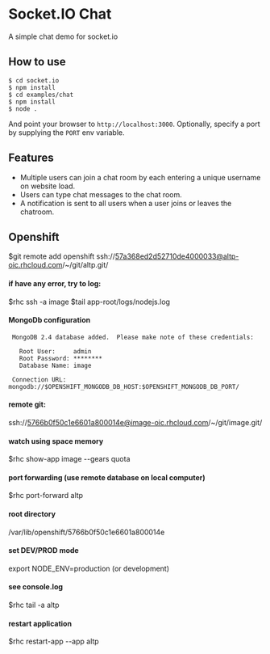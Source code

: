 
# Socket.IO Chat

A simple chat demo for socket.io

## How to use

```
$ cd socket.io
$ npm install
$ cd examples/chat
$ npm install
$ node .
```

And point your browser to `http://localhost:3000`. Optionally, specify
a port by supplying the `PORT` env variable.

## Features

- Multiple users can join a chat room by each entering a unique username
on website load.
- Users can type chat messages to the chat room.
- A notification is sent to all users when a user joins or leaves
the chatroom.

## Openshift
$git remote add openshift ssh://57a368ed2d52710de4000033@altp-oic.rhcloud.com/~/git/altp.git/

#### if have any error, try to log:
 $rhc ssh -a image
 $tail app-root/logs/nodejs.log

#### MongoDb configuration
````
 MongoDB 2.4 database added.  Please make note of these credentials:

   Root User:     admin
   Root Password: ********
   Database Name: image

 Connection URL: mongodb://$OPENSHIFT_MONGODB_DB_HOST:$OPENSHIFT_MONGODB_DB_PORT/
````

#### remote git:
 ssh://5766b0f50c1e6601a800014e@image-oic.rhcloud.com/~/git/image.git/

#### watch using space memory
 $rhc show-app image --gears quota

#### port forwarding (use remote database on local computer)
 $rhc port-forward altp
 
#### root directory
 /var/lib/openshift/5766b0f50c1e6601a800014e
 
#### set DEV/PROD mode
 export NODE_ENV=production (or development)
 
#### see console.log
 $rhc tail -a altp

#### restart application
 $rhc restart-app --app altp
